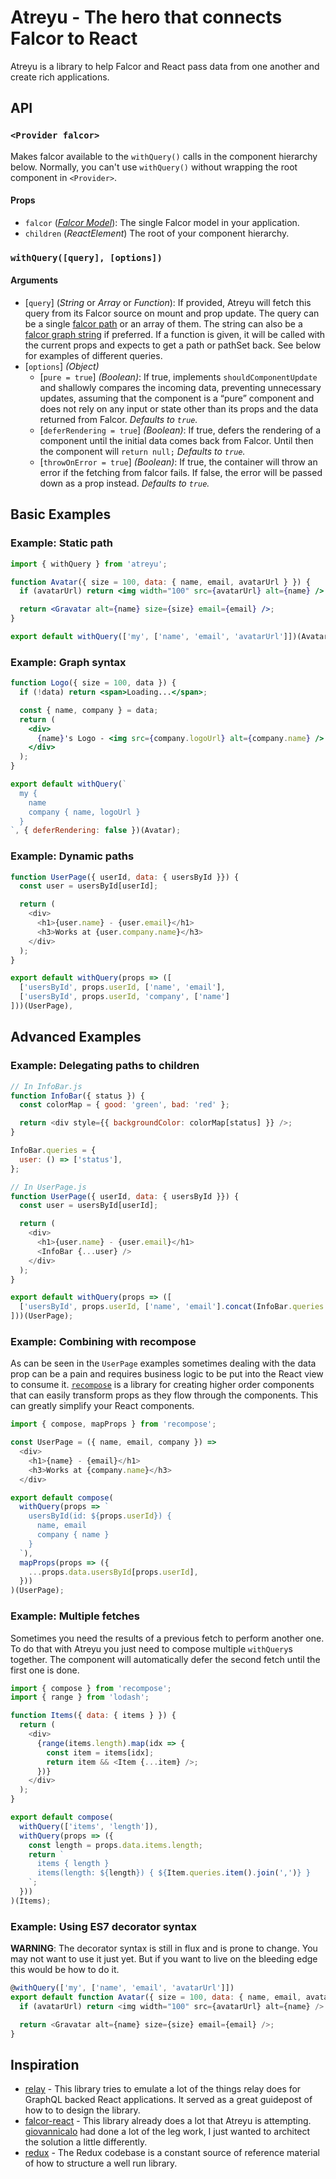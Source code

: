 # Atreyu - The hero that connects Falcor to React

Atreyu is a library to help Falcor and React pass data from one another and
create rich applications.

## API

### `<Provider falcor>`

Makes falcor available to the `withQuery()` calls in the component hierarchy
below. Normally, you can't use `withQuery()` without wrapping the root
component in `<Provider>`.

#### Props

* `falcor` (*[Falcor Model](https://netflix.github.io/falcor/doc/Model.html)*):
  The single Falcor model in your application.
* `children` (*ReactElement*) The root of your component hierarchy.

### `withQuery([query], [options])`

#### Arguments

* [`query`] \(*String* or *Array* or *Function*): If provided, Atreyu will
  fetch this query from its Falcor source on mount and prop update. The query
  can be a single [falcor
  path](https://netflix.github.io/falcor/documentation/paths.html) or an array
  of them. The string can also be a [falcor graph
  string](https://github.com/giovannicalo/falcor-graph-syntax) if preferred. If
  a function is given, it will be called with the current props and expects to
  get a path or pathSet back. See below for examples of different queries.
* [`options`] *(Object)*
  * [`pure = true`] *(Boolean)*: If true, implements `shouldComponentUpdate`
    and shallowly compares the incoming data, preventing unnecessary updates,
    assuming that the component is a “pure” component and does not rely on any
    input or state other than its props and the data returned from Falcor.
    *Defaults to `true`.*
  * [`deferRendering = true`] *(Boolean)*: If true, defers the rendering of
    a component until the initial data comes back from Falcor. Until then the
    component will `return null;` *Defaults to `true`.*
  * [`throwOnError = true`] *(Boolean)*: If true, the container will throw an
    error if the fetching from falcor fails. If false, the error will be passed
    down as a prop instead. *Defaults to `true`.*

## Basic Examples

### Example: Static path

```jsx
import { withQuery } from 'atreyu';

function Avatar({ size = 100, data: { name, email, avatarUrl } }) {
  if (avatarUrl) return <img width="100" src={avatarUrl} alt={name} />

  return <Gravatar alt={name} size={size} email={email} />;
}

export default withQuery(['my', ['name', 'email', 'avatarUrl']])(Avatar);
```

### Example: Graph syntax

```jsx
function Logo({ size = 100, data }) {
  if (!data) return <span>Loading...</span>;

  const { name, company } = data;
  return (
    <div>
      {name}'s Logo - <img src={company.logoUrl} alt={company.name} />
    </div>
  );
}

export default withQuery(`
  my {
    name
    company { name, logoUrl }
  }
`, { deferRendering: false })(Avatar);
```

### Example: Dynamic paths

```js
function UserPage({ userId, data: { usersById }}) {
  const user = usersById[userId];

  return (
    <div>
      <h1>{user.name} - {user.email}</h1>
      <h3>Works at {user.company.name}</h3>
    </div>
  );
}

export default withQuery(props => ([
  ['usersById', props.userId, ['name', 'email'],
  ['usersById', props.userId, 'company', ['name']
]))(UserPage),
```

## Advanced Examples

### Example: Delegating paths to children

```js
// In InfoBar.js
function InfoBar({ status }) {
  const colorMap = { good: 'green', bad: 'red' };

  return <div style={{ backgroundColor: colorMap[status] }} />;
}

InfoBar.queries = {
  user: () => ['status'],
};

// In UserPage.js
function UserPage({ userId, data: { usersById }}) {
  const user = usersById[userId];

  return (
    <div>
      <h1>{user.name} - {user.email}</h1>
      <InfoBar {...user} />
    </div>
  );
}

export default withQuery(props => ([
  ['usersById', props.userId, ['name', 'email'].concat(InfoBar.queries.user())]
]))(UserPage);
```

### Example: Combining with recompose

As can be seen in the `UserPage` examples sometimes dealing with the data prop
can be a pain and requires business logic to be put into the React view to
consume it. [`recompose`](https://github.com/acdlite/recompose) is a library for
creating higher order components that can easily transform props as they flow
through the components. This can greatly simplify your React components.

```js
import { compose, mapProps } from 'recompose';

const UserPage = ({ name, email, company }) =>
  <div>
    <h1>{name} - {email}</h1>
    <h3>Works at {company.name}</h3>
  </div>

export default compose(
  withQuery(props => `
    usersById(id: ${props.userId}) {
      name, email
      company { name }
    }
  `),
  mapProps(props => ({
    ...props.data.usersById[props.userId],
  }))
)(UserPage);
```

### Example: Multiple fetches

Sometimes you need the results of a previous fetch to perform another one. To do
that with Atreyu you just need to compose multiple `withQuery`s together. The
component will automatically defer the second fetch until the first one is done.

```js
import { compose } from 'recompose';
import { range } from 'lodash';

function Items({ data: { items } }) {
  return (
    <div>
      {range(items.length).map(idx => {
        const item = items[idx];
        return item && <Item {...item} />;
      })}
    </div>
  );
}

export default compose(
  withQuery(['items', 'length']),
  withQuery(props => ({
    const length = props.data.items.length;
    return `
      items { length }
      items(length: ${length}) { ${Item.queries.item().join(',')} }
    `;
  }))
)(Items);
```

### Example: Using ES7 decorator syntax

**WARNING**: The decorator syntax is still in flux and is prone to change. You
may not want to use it just yet. But if you want to live on the bleeding edge
this would be how to do it.

```js
@withQuery(['my', ['name', 'email', 'avatarUrl']])
export default function Avatar({ size = 100, data: { name, email, avatarUrl } }) {
  if (avatarUrl) return <img width="100" src={avatarUrl} alt={name} />

  return <Gravatar alt={name} size={size} email={email} />;
}
```

## Inspiration

* [relay](https://github.com/facebook/relay) - This library tries to emulate
  a lot of the things relay does for GraphQL backed React applications. It
  served as a great guidepost of how to to design the library.
* [falcor-react](https://github.com/giovannicalo/falcor-react) - This library
  already does a lot that Atreyu is attempting.
  [giovannicalo](https://github.com/giovannicalo) had done a lot of the leg
  work, I just wanted to architect the solution a little differently.
* [redux](https://github.com/reactjs/redux) - The Redux codebase is a constant
  source of reference material of how to structure a well run library.
